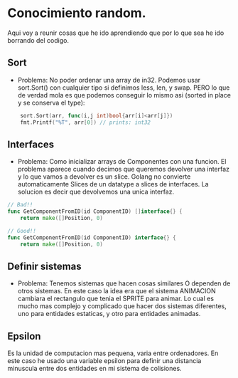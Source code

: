 # Conocimiento random.
Aqui voy a reunir cosas que he ido aprendiendo que por lo que sea he ido borrando del codigo.

## Sort
- Problema: No poder ordenar una array de in32.
Podemos usar sort.Sort() con cualquier tipo si definimos less, len, y swap.
PERO lo que de verdad mola es que podemos conseguir lo mismo asi (sorted in place y se conserva el type):
```go
    sort.Sort(arr, func(i,j int)bool{arr[i]<arr[j]})
    fmt.Printf("%T", arr[0]) // prints: int32
```

## Interfaces
- Problema: Como inicializar arrays de Componentes con una funcion.
El problema aparece cuando decimos que queremos devolver una interfaz y lo que vamos a devolver es un slice.
Golang no convierte automaticamente Slices de un datatype a slices de interfaces.
La solucion es decir que devolvemos una unica interfaz.
```go
// Bad!!
func GetComponentFromID(id ComponentID) []interface{} {
	return make([]Position, 0)

// Good!!
func GetComponentFromID(id ComponentID) interface{} {
	return make([]Position, 0)

```

## Definir sistemas
- Problema: Tenemos sistemas que hacen cosas similares O dependen de otros sistemas. En este caso la
  idea era que el sistema ANIMACION cambiara el rectangulo que tenia el SPRITE para animar. Lo cual
  es mucho mas complejo y complicado que hacer dos sistemas diferentes, uno para entidades
  estaticas, y otro para entidades animadas.

## Epsilon
Es la unidad de computacion mas pequena, varia entre ordenadores. En este caso he usado una variable
epsilon para definir una distancia minuscula entre dos entidades en mi sistema de colisiones. 
